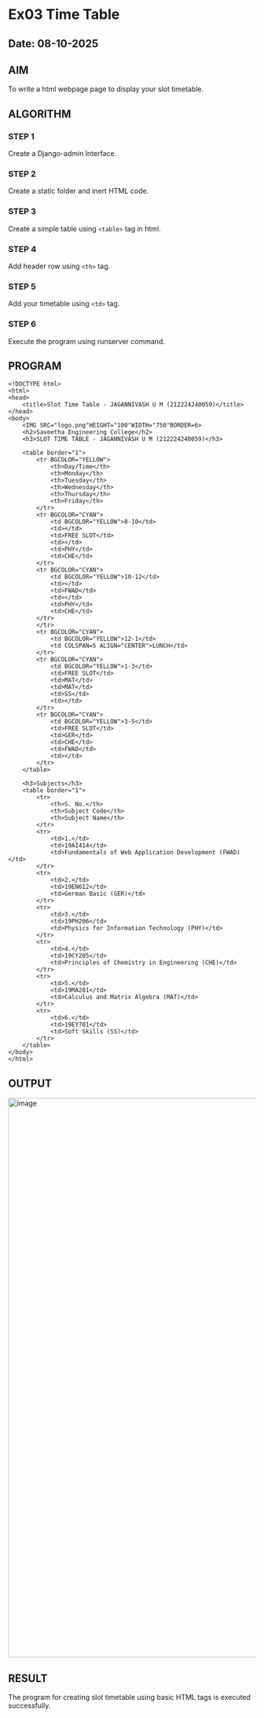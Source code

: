 # Ex03 Time Table
## Date: 08-10-2025

## AIM
To write a html webpage page to display your slot timetable.

## ALGORITHM
### STEP 1
Create a Django-admin Interface.

### STEP 2
Create a static folder and inert HTML code.

### STEP 3
Create a simple table using ```<table>``` tag in html.

### STEP 4
Add header row using ```<th>``` tag.

### STEP 5
Add your timetable using ```<td>``` tag.

### STEP 6
Execute the program using runserver command.

## PROGRAM
```
<!DOCTYPE html>
<html>
<head>
    <title>Slot Time Table - JAGANNIVASH U M (212224240059)</title>
</head>
<body>
    <IMG SRC="logo.png"HEIGHT="100"WIDTH="750"BORDER=6>
    <h2>Saveetha Engineering College</h2>
    <h3>SLOT TIME TABLE - JAGANNIVASH U M (212224240059)</h3>

    <table border="1">
        <tr BGCOLOR="YELLOW">
            <th>Day/Time</th>
            <th>Monday</th>
            <th>Tuesday</th>
            <th>Wednesday</th>
            <th>Thursday</th>
            <th>Friday</th>
        </tr>
        <tr BGCOLOR="CYAN">
            <td BGCOLOR="YELLOW">8-10</td>
            <td></td>
            <td>FREE SLOT</td>
            <td></td>
            <td>PHY</td>
            <td>CHE</td>
        </tr>
        <tr BGCOLOR="CYAN">
            <td BGCOLOR="YELLOW">10-12</td>
            <td></td>
            <td>FWAD</td>
            <td></td>
            <td>PHY</td>
            <td>CHE</td>
        </tr>
        </tr>
        <tr BGCOLOR="CYAN">
            <td BGCOLOR="YELLOW">12-1</td>
            <td COLSPAN=5 ALIGN="CENTER">LUNCH</td>
        </tr>
        <tr BGCOLOR="CYAN">
            <td BGCOLOR="YELLOW">1-3</td>
            <td>FREE SLOT</td>
            <td>MAT</td>
            <td>MAT</td>
            <td>SS</td>
            <td></td>
        </tr>
        <tr BGCOLOR="CYAN">
            <td BGCOLOR="YELLOW">3-5</td>
            <td>FREE SLOT</td>
            <td>GER</td>
            <td>CHE</td>
            <td>FWAD</td>
            <td></td>
        </tr>
    </table>

    <h3>Subjects</h3>
    <table border="1">
        <tr>
            <th>S. No.</th>
            <th>Subject Code</th>
            <th>Subject Name</th>
        </tr>
        <tr>
            <td>1.</td>
            <td>19AI414</td>
            <td>Fundamentals of Web Application Development (FWAD)</td>
        </tr>
        <tr>
            <td>2.</td>
            <td>19EN612</td>
            <td>German Basic (GER)</td>
        </tr>
        <tr>
            <td>3.</td>
            <td>19PH206</td>
            <td>Physics for Information Technology (PHY)</td>
        </tr>
        <tr>
            <td>4.</td>
            <td>19CY205</td>
            <td>Principles of Chemistry in Engineering (CHE)</td>
        </tr>
        <tr>
            <td>5.</td>
            <td>19MA201</td>
            <td>Calculus and Matrix Algebra (MAT)</td>
        </tr>
        <tr>
            <td>6.</td>
            <td>19EY701</td>
            <td>Soft Skills (SS)</td>
        </tr>
    </table>
</body>
</html>
```

## OUTPUT

<img width="1918" height="1137" alt="image" src="https://github.com/user-attachments/assets/9de25f37-4f22-456d-ba65-983290442ea3" />

## RESULT
The program for creating slot timetable using basic HTML tags is executed successfully.
